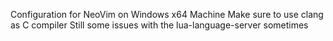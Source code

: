 Configuration for NeoVim on Windows x64 Machine
Make sure to use clang as C compiler
Still some issues with the lua-language-server sometimes
